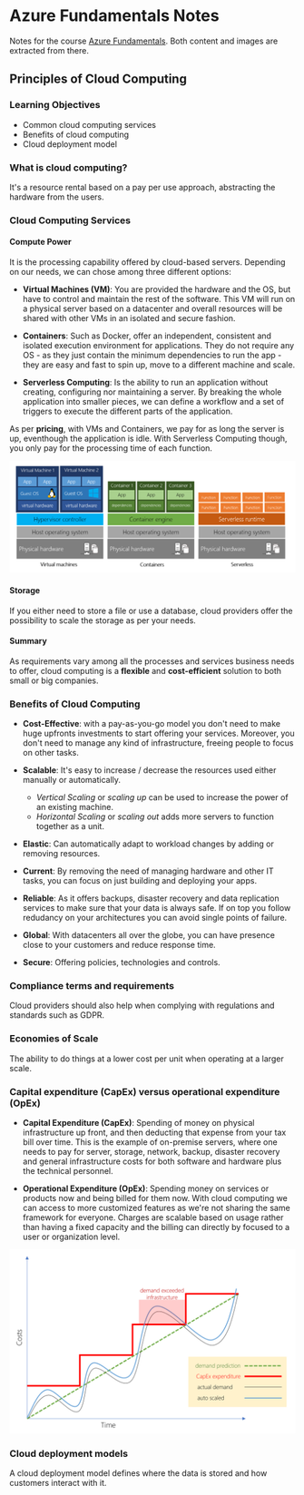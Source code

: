 # Azure Fundamentals Notes

Notes for the course [Azure Fundamentals](https://docs.microsoft.com/en-us/learn/paths/azure-fundamentals/). Both content and images are extracted from there.

## Principles of Cloud Computing

### Learning Objectives

* Common cloud computing services
* Benefits of cloud computing
* Cloud deployment model

### What is cloud computing?

It's a resource rental based on a pay per use approach, abstracting the hardware from the users.

### Cloud Computing Services

#### Compute Power

It is the processing capability offered by cloud-based servers. Depending on our needs, we can chose among three different options:

* **Virtual Machines (VM)**: You are provided the hardware and the OS, but have to control and maintain the rest of the software. This VM will run on a physical server based on a datacenter and overall resources will be shared with other VMs in an isolated and secure fashion.

* **Containers**: Such as Docker, offer an independent, consistent and isolated execution environment for applications. They do not require any OS - as they just contain the minimum dependencies to run the app - they are easy and fast to spin up, move to a different machine and scale.

* **Serverless Computing**: Is the ability to run an application without creating, configuring nor maintaining a server. By breaking the whole application into smaller pieces, we can define a workflow and a set of triggers to execute the different parts of the application.

As per **pricing**, with VMs and Containers, we pay for as long the server is up, eventhough the application is idle. With Serverless Computing though, you only pay for the processing time of each function.

![img](./assets/principles-of-cloud-computing/vm-vs-container-vs-serverless.png)

#### Storage

If you either need to store a file or use a database, cloud providers offer the possibility to scale the storage as per your needs.

#### Summary

As requirements vary among all the processes and services business needs to offer, cloud computing is a **flexible** and **cost-efficient** solution to both small or big companies.

### Benefits of Cloud Computing

* **Cost-Effective**: with a pay-as-you-go model you don't need to make huge upfronts investments to start offering your services. Moreover, you don't need to manage any kind of infrastructure, freeing people to focus on other tasks.

* **Scalable**: It's easy to increase / decrease the resources used either manually or automatically.
    * *Vertical Scaling* or *scaling up* can be used to increase the power of an existing machine.
    * *Horizontal Scaling* or *scaling out* adds more servers to function together as a unit.

* **Elastic**: Can automatically adapt to workload changes by adding or removing resources.

* **Current**: By removing the need of managing hardware and other IT tasks, you can focus on just building and deploying your apps.

* **Reliable**: As it offers backups, disaster recovery and data replication services to make sure that your data is always safe. If on top you follow redudancy on your architectures you can avoid single points of failure.

* **Global**: With datacenters all over the globe, you can have presence close to your customers and reduce response time.

* **Secure**: Offering policies, technologies and controls.

### Compliance terms and requirements

Cloud providers should also help when complying with regulations and standards such as GDPR.

### Economies of Scale

The ability to do things at a lower cost per unit when operating at a larger scale.

### Capital expenditure (CapEx) versus operational expenditure (OpEx)

* **Capital Expenditure (CapEx)**: Spending of money on physical infrastructure up front, and then deducting that expense from your tax bill over time. This is the example of on-premise servers, where one needs to pay for server, storage, network, backup, disaster recovery and general infrastructure costs for both software and hardware plus the technical personnel.

* **Operational Expenditure (OpEx)**: Spending money on services or products now and being billed for them now. With cloud computing we can access to more customized features as we're not sharing the same framework for everyone. Charges are scalable based on usage rather than having a fixed capacity and the billing can directly by focused to a user or organization level.

![img](./assets/principles-of-cloud-computing/capexvsopex.png)

### Cloud deployment models

A cloud deployment model defines where the data is stored and how customers interact with it.
